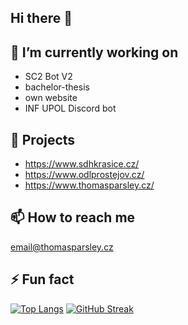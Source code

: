 ## Hi there 👋

## 🔭 I’m currently working on
- SC2 Bot V2
- bachelor-thesis
- own website
- INF UPOL Discord bot

## 💾 Projects
- https://www.sdhkrasice.cz/
- https://www.odlprostejov.cz/
- https://www.thomasparsley.cz/

## 📫 How to reach me
<email@thomasparsley.cz>

## ⚡ Fun fact

<div>

[![Top Langs](https://github-readme-stats.vercel.app/api/top-langs/?username=Thomasparsley&theme=dark&hide_border=true)](https://github.com/anuraghazra/github-readme-stats)
[![GitHub Streak](http://github-readme-streak-stats.herokuapp.com?user=Thomasparsley&theme=dark&hide_border=true&date_format=M%20j%5B%2C%20Y%5D)](https://git.io/streak-stats)
  
 </div>

<!--
**Thomasparsley/Thomasparsley** is a ✨ _special_ ✨ repository because its `README.md` (this file) appears on your GitHub profile.

Here are some ideas to get you started:

- 🔭 I’m currently working on ...
- 🌱 I’m currently learning ...
- 👯 I’m looking to collaborate on ...
- 🤔 I’m looking for help with ...
- 💬 Ask me about ...
- 📫 How to reach me: ...
- 😄 Pronouns: ...
- ⚡ Fun fact: ...
-->
